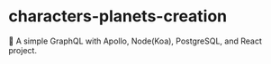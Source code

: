 # characters-planets-creation
🚀 A simple GraphQL with Apollo, Node(Koa), PostgreSQL, and React project.
